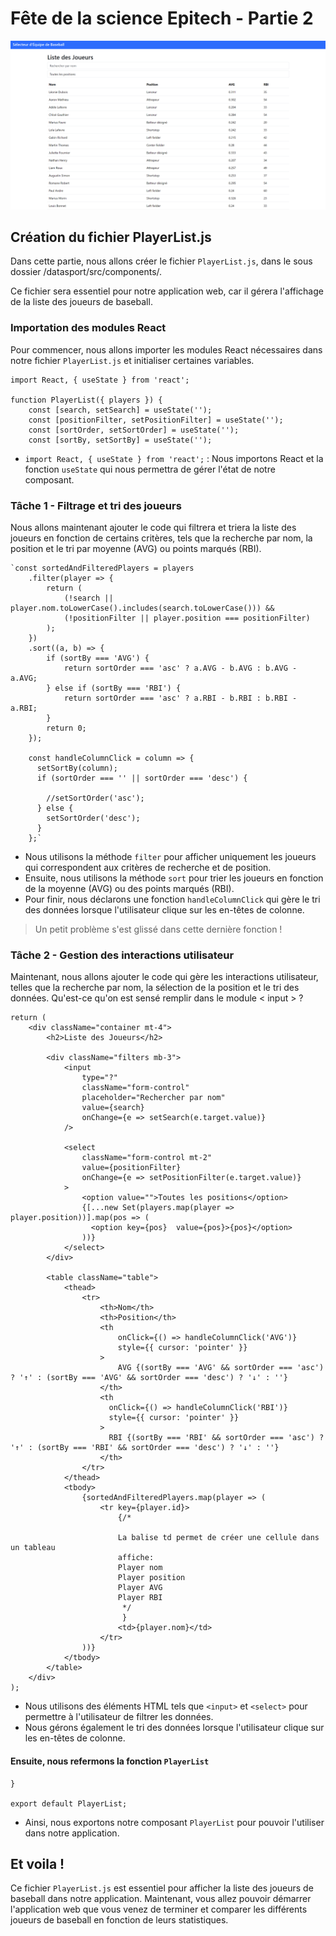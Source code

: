 
# Fête de la science Epitech - Partie 2

![Result](assets/resultSite.png)

## Création du fichier PlayerList.js

Dans cette partie, nous allons créer le fichier `PlayerList.js`, dans le sous dossier /datasport/src/components/.

Ce fichier sera essentiel pour notre application web, car il gérera l'affichage de la liste des joueurs de baseball.

### Importation des modules React

Pour commencer, nous allons importer les modules React nécessaires dans notre fichier `PlayerList.js` et initialiser certaines variables.


    import React, { useState } from 'react';
    
    function PlayerList({ players }) {
        const [search, setSearch] = useState('');
        const [positionFilter, setPositionFilter] = useState('');
        const [sortOrder, setSortOrder] = useState('');
        const [sortBy, setSortBy] = useState('');
      
    

-   `import React, { useState } from 'react';` : Nous importons React et la fonction `useState` qui nous permettra de gérer l'état de notre composant.

### Tâche 1 - Filtrage et tri des joueurs

Nous allons maintenant ajouter le code qui filtrera et triera la liste des joueurs en fonction de certains critères, tels que la recherche par nom, la position et le tri par moyenne (AVG) ou points marqués (RBI).


    `const sortedAndFilteredPlayers = players
        .filter(player => {
            return (
                (!search || player.nom.toLowerCase().includes(search.toLowerCase())) &&
                (!positionFilter || player.position === positionFilter)
            );
        })
        .sort((a, b) => {
            if (sortBy === 'AVG') {
                return sortOrder === 'asc' ? a.AVG - b.AVG : b.AVG - a.AVG;
            } else if (sortBy === 'RBI') {
                return sortOrder === 'asc' ? a.RBI - b.RBI : b.RBI - a.RBI;
            }
            return 0;
        });

        const handleColumnClick = column => {
          setSortBy(column);
          if (sortOrder === '' || sortOrder === 'desc') {
    
            //setSortOrder('asc');
          } else {
            setSortOrder('desc');
          }
        };` 

-   Nous utilisons la méthode `filter` pour afficher uniquement les joueurs qui correspondent aux critères de recherche et de position.
-   Ensuite, nous utilisons la méthode `sort` pour trier les joueurs en fonction de la moyenne (AVG) ou des points marqués (RBI).
-   Pour finir, nous déclarons une fonction `handleColumnClick` qui gère le tri des données lorsque l'utilisateur clique sur les en-têtes de colonne.
> Un petit problème s'est glissé dans cette dernière fonction !

### Tâche 2 - Gestion des interactions utilisateur

Maintenant, nous allons ajouter le code qui gère les interactions utilisateur, telles que la recherche par nom, la sélection de la position et le tri des données.
Qu'est-ce qu'on est sensé remplir dans le module < input > ?

    return (
        <div className="container mt-4">
            <h2>Liste des Joueurs</h2>
    
            <div className="filters mb-3">
                <input
                    type="?"
                    className="form-control"
                    placeholder="Rechercher par nom"
                    value={search}
                    onChange={e => setSearch(e.target.value)}
                />
    
                <select
                    className="form-control mt-2"
                    value={positionFilter}
                    onChange={e => setPositionFilter(e.target.value)}
                >
                    <option value="">Toutes les positions</option>
                    {[...new Set(players.map(player => player.position))].map(pos => (  
				      <option key={pos}  value={pos}>{pos}</option>  
				    ))}
                </select>
            </div>
    
            <table className="table">
                <thead>
                    <tr>
                        <th>Nom</th>
                        <th>Position</th>
                        <th
                            onClick={() => handleColumnClick('AVG')}
                            style={{ cursor: 'pointer' }}
                        >
                            AVG {(sortBy === 'AVG' && sortOrder === 'asc') ? '↑' : (sortBy === 'AVG' && sortOrder === 'desc') ? '↓' : ''}
                        </th>
                        <th
                          onClick={() => handleColumnClick('RBI')}
                          style={{ cursor: 'pointer' }}
                        >
                          RBI {(sortBy === 'RBI' && sortOrder === 'asc') ? '↑' : (sortBy === 'RBI' && sortOrder === 'desc') ? '↓' : ''}
                        </th>
                    </tr>
                </thead>
                <tbody>
                    {sortedAndFilteredPlayers.map(player => (
                        <tr key={player.id}>
                            {/*

                            La balise td permet de créer une cellule dans un tableau
                            affiche:
                            Player nom
                            Player position
                            Player AVG
                            Player RBI
                             */
                             }
                            <td>{player.nom}</td>
                        </tr>
                    ))}
                </tbody>
            </table>
        </div>
    );

-   Nous utilisons des éléments HTML tels que `<input>` et `<select>` pour permettre à l'utilisateur de filtrer les données.
-   Nous gérons également le tri des données lorsque l'utilisateur clique sur les en-têtes de colonne.

#### Ensuite, nous refermons la fonction `PlayerList`

    }

    export default PlayerList;

- Ainsi, nous exportons notre composant `PlayerList` pour pouvoir l'utiliser dans notre application.

## Et voila !
Ce fichier `PlayerList.js` est essentiel pour afficher la liste des joueurs de baseball dans notre application.
Maintenant, vous allez pouvoir démarrer l'application web que vous venez de terminer et comparer les différents joueurs de baseball en fonction de leurs statistiques.
